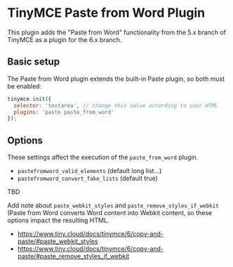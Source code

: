 # TinyMCE Paste from Word Plugin

This plugin adds the "Paste from Word" functionality from the 5.x branch of TinyMCE as a plugin for the 6.x branch.

## Basic setup

The Paste from Word plugin extends the built-in Paste plugin, so both must be enabled:

```js
tinymce.init({
  selector: 'textarea', // change this value according to your HTML
  plugins: 'paste paste_from_word'
});
```

## Options

These settings affect the execution of the `paste_from_word` plugin.

* `pastefromword_valid_elements` (default long list...)
* `pastefromword_convert_fake_lists` (default true)

TBD

Add note about `paste_webkit_styles` and `paste_remove_styles_if_webkit` (Paste from Word converts Word content into Webkit content, so these options impact the resulting HTML.

- https://www.tiny.cloud/docs/tinymce/6/copy-and-paste/#paste_webkit_styles
- https://www.tiny.cloud/docs/tinymce/6/copy-and-paste/#paste_remove_styles_if_webkit

